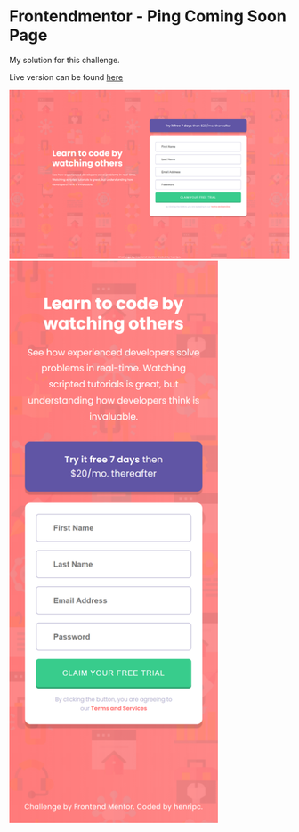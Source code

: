 # Frontendmentor - Ping Coming Soon Page

My solution for this challenge.

Live version can be found [here](https://henripc.github.io/frontendmentor-challenges/component-with-signup-form/index.html)

<img src="./img/desktop-preview.png" width="1440">
<img src="./img/mobile-preview.png" width="375">